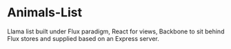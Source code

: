 # Animals-List
 Llama list built under Flux paradigm, React for views, Backbone to sit behind Flux stores and supplied based on an Express server.
